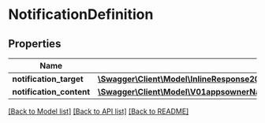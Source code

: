 # NotificationDefinition

## Properties
Name | Type | Description | Notes
------------ | ------------- | ------------- | -------------
**notification_target** | [**\Swagger\Client\Model\InlineResponse20035NotificationTarget**](InlineResponse20035NotificationTarget.md) |  | [optional] 
**notification_content** | [**\Swagger\Client\Model\V01appsownerNameappNamepushnotificationsNotificationContent**](V01appsownerNameappNamepushnotificationsNotificationContent.md) |  | 

[[Back to Model list]](../README.md#documentation-for-models) [[Back to API list]](../README.md#documentation-for-api-endpoints) [[Back to README]](../README.md)


